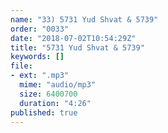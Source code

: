 ```yaml
---
name: "33) 5731 Yud Shvat & 5739"
order: "0033"
date: "2018-07-02T10:54:29Z"
title: "5731 Yud Shvat & 5739"
keywords: []
file:
- ext: ".mp3"
  mime: "audio/mp3"
  size: 6400700
  duration: "4:26"
published: true
---
```

